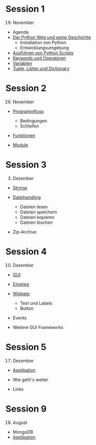 # Session 1

19. November

* Agenda
* [Der Python Weg und seine Geschichte](session1/python_way.md)
  * Installation von Python
  * Entwicklungsumgebung
* [Ausführen von Python Scripts](session1/execute.md)
* [Keywords und Operatoren](session1/operatoren.md)
* [Variablen](session1/variables.md)
* [Tuple, Listen und Dictionary](session1/lists.md)

# Session 2

26. November

* [Programmfluss](session2/programflow.md)
  * Bedingungen
  * Schleifen

* [Funktionen](session2/function.md)
* [Module](session2/module.md)

# Session 3

03. Dezember

* [Strings](session3/01_strings.md)

* [Dateihandling](session3/02_dateien.md)
  * Dateien lesen
  * Dateien speichern
  * Dateien kopieren
  * Dateien löschen
* Zip-Archive

# Session 4

10. Dezember

* [GUI](session4/01_gui.md)
* [Einstieg](session4/02_einstieg.md)
* [Widgets](session4/03_widgets.md)
  * Text und Labels
  * Button

* Events
* Weitere GUI Frameworks

# Session 5

17. Dezember

* [Applikation](session5/application.md)
+ Wie geht's weiter
* Links

# Session 9

18. August

* MongoDB
* [Applikation](session9/README.md)
